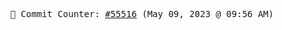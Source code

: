 <p align="center">
    <samp>
        📮 Commit Counter: <a href="https://github.com/Javascript-void0/Javascript-void0/commits/main">#55516</a> (May 09, 2023 @ 09:56 AM)
    </samp>
</p>